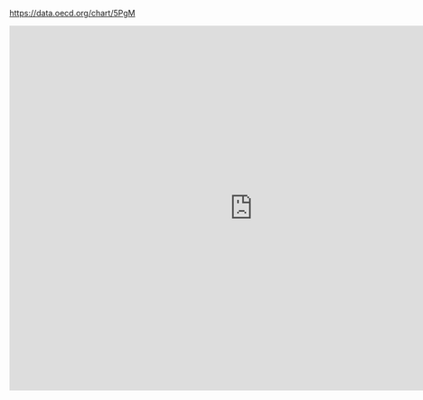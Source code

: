 https://data.oecd.org/chart/5PgM

<iframe src="https://data.oecd.org/chart/5PgM" width="860" height="645" style="border: 0" mozallowfullscreen="true" webkitallowfullscreen="true" allowfullscreen="true"><a href="https://data.oecd.org/chart/5PgM" target="_blank">OECD Chart: General government debt, Total, % of GDP, Annual, 1995 – 2018</a></iframe>
